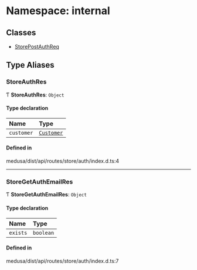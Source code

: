 # Namespace: internal

## Classes

- [StorePostAuthReq](../classes/internal-29.StorePostAuthReq.md)

## Type Aliases

### StoreAuthRes

Ƭ **StoreAuthRes**: `Object`

#### Type declaration

| Name | Type |
| :------ | :------ |
| `customer` | [`Customer`](../classes/internal.Customer.md) |

#### Defined in

medusa/dist/api/routes/store/auth/index.d.ts:4

___

### StoreGetAuthEmailRes

Ƭ **StoreGetAuthEmailRes**: `Object`

#### Type declaration

| Name | Type |
| :------ | :------ |
| `exists` | `boolean` |

#### Defined in

medusa/dist/api/routes/store/auth/index.d.ts:7

